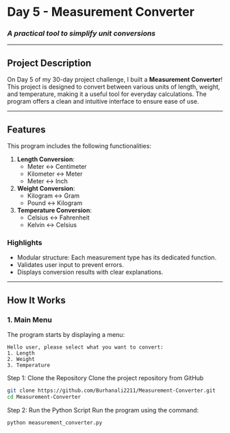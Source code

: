 # **Day 5 - Measurement Converter**
### *A practical tool to simplify unit conversions*

---

## **Project Description**
On Day 5 of my 30-day project challenge, I built a **Measurement Converter**! This project is designed to convert between various units of length, weight, and temperature, making it a useful tool for everyday calculations. The program offers a clean and intuitive interface to ensure ease of use.

---

## **Features**
This program includes the following functionalities:  
1. **Length Conversion**:  
   - Meter ↔ Centimeter  
   - Kilometer ↔ Meter  
   - Meter ↔ Inch  
2. **Weight Conversion**:  
   - Kilogram ↔ Gram  
   - Pound ↔ Kilogram  
3. **Temperature Conversion**:  
   - Celsius ↔ Fahrenheit  
   - Kelvin ↔ Celsius  

### **Highlights**
- Modular structure: Each measurement type has its dedicated function.  
- Validates user input to prevent errors.  
- Displays conversion results with clear explanations.

---

## **How It Works**
### **1. Main Menu**
The program starts by displaying a menu:
```text
Hello user, please select what you want to convert:  
1. Length  
2. Weight  
3. Temperature
```

Step 1: Clone the Repository
  Clone the project repository from GitHub
  ```bash
git clone https://github.com/Burhanali2211/Measurement-Converter.git
cd Measurement-Converter
```

Step 2: Run the Python Script
Run the program using the command:
```bash
python measurement_converter.py
